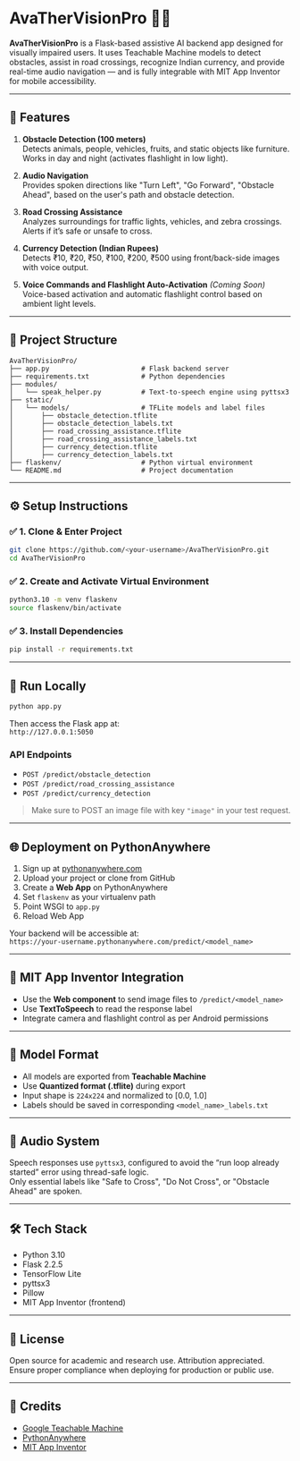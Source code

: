 
# AvaTherVisionPro 🚦📱

**AvaTherVisionPro** is a Flask-based assistive AI backend app designed for visually impaired users. It uses Teachable Machine models to detect obstacles, assist in road crossings, recognize Indian currency, and provide real-time audio navigation — and is fully integrable with MIT App Inventor for mobile accessibility.

---

## 🌟 Features

1. **Obstacle Detection (100 meters)**  
   Detects animals, people, vehicles, fruits, and static objects like furniture. Works in day and night (activates flashlight in low light).

2. **Audio Navigation**  
   Provides spoken directions like "Turn Left", "Go Forward", "Obstacle Ahead", based on the user's path and obstacle detection.

3. **Road Crossing Assistance**  
   Analyzes surroundings for traffic lights, vehicles, and zebra crossings. Alerts if it’s safe or unsafe to cross.

4. **Currency Detection (Indian Rupees)**  
   Detects ₹10, ₹20, ₹50, ₹100, ₹200, ₹500 using front/back-side images with voice output.

5. **Voice Commands and Flashlight Auto-Activation** *(Coming Soon)*  
   Voice-based activation and automatic flashlight control based on ambient light levels.

---

## 📁 Project Structure

```
AvaTherVisionPro/
├── app.py                       # Flask backend server
├── requirements.txt             # Python dependencies
├── modules/
│   └── speak_helper.py          # Text-to-speech engine using pyttsx3
├── static/
│   └── models/                  # TFLite models and label files
│       ├── obstacle_detection.tflite
│       ├── obstacle_detection_labels.txt
│       ├── road_crossing_assistance.tflite
│       ├── road_crossing_assistance_labels.txt
│       ├── currency_detection.tflite
│       ├── currency_detection_labels.txt
├── flaskenv/                    # Python virtual environment
└── README.md                    # Project documentation
```

---

## ⚙️ Setup Instructions

### ✅ 1. Clone & Enter Project

```bash
git clone https://github.com/<your-username>/AvaTherVisionPro.git
cd AvaTherVisionPro
```

### ✅ 2. Create and Activate Virtual Environment

```bash
python3.10 -m venv flaskenv
source flaskenv/bin/activate
```

### ✅ 3. Install Dependencies

```bash
pip install -r requirements.txt
```

---

## 🚀 Run Locally

```bash
python app.py
```

Then access the Flask app at:  
`http://127.0.0.1:5050`

### API Endpoints

- `POST /predict/obstacle_detection`
- `POST /predict/road_crossing_assistance`
- `POST /predict/currency_detection`

> Make sure to POST an image file with key `"image"` in your test request.

---

## 🌐 Deployment on PythonAnywhere

1. Sign up at [pythonanywhere.com](https://www.pythonanywhere.com)
2. Upload your project or clone from GitHub
3. Create a **Web App** on PythonAnywhere
4. Set `flaskenv` as your virtualenv path
5. Point WSGI to `app.py`
6. Reload Web App

Your backend will be accessible at:  
`https://your-username.pythonanywhere.com/predict/<model_name>`

---

## 🤖 MIT App Inventor Integration

- Use the **Web component** to send image files to `/predict/<model_name>`
- Use **TextToSpeech** to read the response label
- Integrate camera and flashlight control as per Android permissions

---

## 🧠 Model Format

- All models are exported from **Teachable Machine**
- Use **Quantized format (.tflite)** during export
- Input shape is `224x224` and normalized to [0.0, 1.0]
- Labels should be saved in corresponding `<model_name>_labels.txt`

---

## 📢 Audio System

Speech responses use `pyttsx3`, configured to avoid the “run loop already started” error using thread-safe logic.  
Only essential labels like "Safe to Cross", "Do Not Cross", or "Obstacle Ahead" are spoken.

---

## 🛠 Tech Stack

- Python 3.10
- Flask 2.2.5
- TensorFlow Lite
- pyttsx3
- Pillow
- MIT App Inventor (frontend)

---

## 📝 License

Open source for academic and research use. Attribution appreciated.  
Ensure proper compliance when deploying for production or public use.

---

## 🙏 Credits

- [Google Teachable Machine](https://teachablemachine.withgoogle.com/)
- [PythonAnywhere](https://www.pythonanywhere.com/)
- [MIT App Inventor](https://appinventor.mit.edu/)
